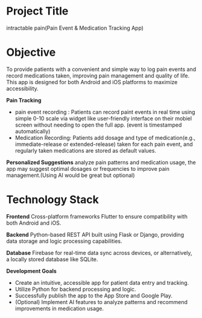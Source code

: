 # **Project Title**
intractable pain(Pain Event & Medication Tracking App)

# **Objective**
To provide patients with a convenient and simple way to log pain events and record medications taken, improving pain management and quality of life. This app is designed for both Android and iOS platforms to maximize accessibility.

**Pain Tracking**
- pain event recording : Patients can record paint events in real time using simple 0-10 scale via widget like user-friendly interface on their mobiel screen without needing to open the full app. (event is timestamped automatically)
- Medication Recording: Patients add dosage and type of medication(e.g., immediate-release or extended-release) taken for each pain event, and regularly taken medications are stored as default values.

**Personalized Suggestions** 
analyze pain patterns and medication usage, the app may suggest optimal dosages or frequencies to improve pain management.(Using AI would be great but optional)

# **Technology Stack**

**Frontend**
Cross-platform frameworks Flutter to ensure compatibility with both Android and iOS. 

**Backend**
Python-based REST API built using Flask or Django, providing data storage and logic processing capabilities.

**Database**
Firebase for real-time data sync across devices, or alternatively, a locally stored database like SQLite.

**Development Goals**
- Create an intuitive, accessible app for patient data entry and tracking.
- Utilize Python for backend processing and logic.
- Successfully publish the app to the App Store and Google Play.
- (Optional) Implement AI features to analyze patterns and recommend improvements in medication usage.
